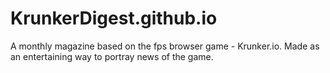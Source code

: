 # KrunkerDigest.github.io
A monthly magazine based on the fps browser game - Krunker.io. Made as an entertaining way to portray news of the game.
